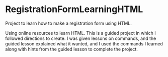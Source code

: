 # RegistrationFormLearningHTML
Project to learn how to make a registration form using HTML.

Using online resources to learn HTML. This is a guided project in which I followed directions to create.
I was given lessons on commands, and the guided lesson explained what it wanted, and I used the commands I learned along with hints from the guided lesson to complete the project.
